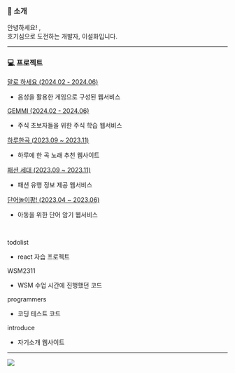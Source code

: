 ### 👋 소개

안녕하세요! ,<br>
호기심으로 도전하는 개발자, 이설화입니다.

---

### 💻 프로젝트
<a href="https://github.com/06shelk/pleaseSay" target='_blank'>말로 하세요 (2024.02 - 2024.06)</a>
  * 음성을 활용한 게임으로 구성된 웹서비스 <br>

<a href="https://github.com/06shelk/ITShow-project" target='_blank'>GEMMI (2024.02 - 2024.06)</a>
  * 주식 초보자들을 위한 주식 학습 웹서비스 <br>

<a href="https://github.com/06shelk/OneSongADay" target='_blank'>하루한곡 (2023.09 ~ 2023.11)</a>
  * 하루에 한 곡 노래 추천 웹사이트 <br>

<a href="https://github.com/06shelk/fashion-generation_Project" target='_blank'>패션 세대 (2023.09 ~ 2023.11)</a>
  * 패션 유행 정보 제공 웹서비스 <br>

<a href="https://github.com/06shelk/2023-WSMProject-Playingwithwords" target='_blank'>단어놀이팡! (2023.04 ~ 2023.06)</a>
  * 아동을 위한 단어 암기 웹서비스 <br>
<br>

todolist 
* react 자습 프로젝트
  
WSM2311
* WSM 수업 시간에 진행했던 코드
  
programmers
* 코딩 테스트 코드

introduce
* 자기소개 웹사이트
  
---

 <a href="https://github.com/06shelk/github-readme-stats"><img align="center" src="https://github-readme-stats.vercel.app/api/top-langs/?username=06shelk&layout=compact&theme=vue&hide_border=true" /></a> 
